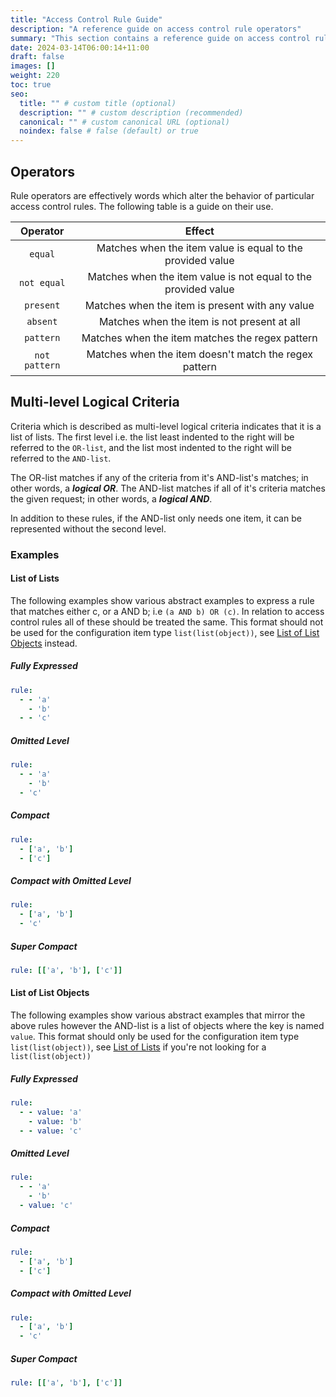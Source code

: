 ```yaml
---
title: "Access Control Rule Guide"
description: "A reference guide on access control rule operators"
summary: "This section contains a reference guide on access control rule operators."
date: 2024-03-14T06:00:14+11:00
draft: false
images: []
weight: 220
toc: true
seo:
  title: "" # custom title (optional)
  description: "" # custom description (recommended)
  canonical: "" # custom canonical URL (optional)
  noindex: false # false (default) or true
---
```


## Operators

Rule operators are effectively words which alter the behavior of particular access control rules. The following table
is a guide on their use.

|   Operator    |                             Effect                             |
|:-------------:|:--------------------------------------------------------------:|
|    `equal`    |   Matches when the item value is equal to the provided value   |
|  `not equal`  | Matches when the item value is not equal to the provided value |
|   `present`   |        Matches when the item is present with any value         |
|   `absent`    |          Matches when the item is not present at all           |
|   `pattern`   |        Matches when the item matches the regex pattern         |
| `not pattern` |     Matches when the item doesn't match the regex pattern      |


## Multi-level Logical Criteria

Criteria which is described as multi-level logical criteria indicates that it is a list of lists. The first level i.e.
the list least indented to the right will be referred to the `OR-list`, and the list most indented to the right will be
referred to the `AND-list`.

The OR-list matches if any of the criteria from it's AND-list's matches; in other words, a *__logical OR__*. The
AND-list matches if all of it's criteria matches the given request; in other words, a *__logical AND__*.

In addition to these rules, if the AND-list only needs one item, it can be represented without the second level.

### Examples

#### List of Lists

The following examples show various abstract examples to express a rule that matches either c, or a AND b;
i.e `(a AND b) OR (c)`. In relation to access control rules all of these should be treated the same. This format should
not be used for the configuration item type `list(list(object))`, see [List of List Objects](#list-of-list-objects)
instead.

##### Fully Expressed

```yaml {title="configuration.yml"}
rule:
  - - 'a'
    - 'b'
  - - 'c'
```

##### Omitted Level

```yaml {title="configuration.yml"}
rule:
  - - 'a'
    - 'b'
  - 'c'
```

##### Compact

```yaml {title="configuration.yml"}
rule:
  - ['a', 'b']
  - ['c']
```

##### Compact with Omitted Level

```yaml {title="configuration.yml"}
rule:
  - ['a', 'b']
  - 'c'
```

##### Super Compact

```yaml {title="configuration.yml"}
rule: [['a', 'b'], ['c']]
```

#### List of List Objects

The following examples show various abstract examples that mirror the above rules however the AND-list is a list of
objects where the key is named `value`. This format should only be used for the configuration item type
`list(list(object))`, see [List of Lists](#list-of-lists) if you're not looking for a `list(list(object))`

##### Fully Expressed

```yaml {title="configuration.yml"}
rule:
  - - value: 'a'
    - value: 'b'
  - - value: 'c'
```

##### Omitted Level

```yaml {title="configuration.yml"}
rule:
  - - 'a'
    - 'b'
  - value: 'c'
```

##### Compact

```yaml {title="configuration.yml"}
rule:
  - ['a', 'b']
  - ['c']
```

##### Compact with Omitted Level

```yaml {title="configuration.yml"}
rule:
  - ['a', 'b']
  - 'c'
```

##### Super Compact

```yaml {title="configuration.yml"}
rule: [['a', 'b'], ['c']]
```

